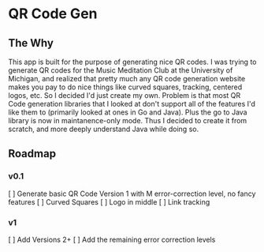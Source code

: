 # QR Code Gen

## The Why

This app is built for the purpose of generating nice QR codes. I was trying to generate QR codes for the Music Meditation Club at the University of Michigan, and realized that pretty much any QR code generation website makes you pay to do nice things like curved squares, tracking, centered logos, etc. So I decided I'd just create my own. Problem is that most QR Code generation libraries that I looked at don't support all of the features I'd like them to (primarily looked at ones in Go and Java). Plus the go to Java library is now in maintanence-only mode. Thus I decided to create it from scratch, and more deeply understand Java while doing so.

## Roadmap

### v0.1

[ ] Generate basic QR Code Version 1 with M error-correction level, no fancy features
[ ] Curved Squares
[ ] Logo in middle
[ ] Link tracking

### v1

[ ] Add Versions 2+
[ ] Add the remaining error correction levels
